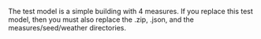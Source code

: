 The test model is a simple building with 4 measures. If you replace this test 
model, then you must also replace the .zip, .json, and the measures/seed/weather
directories.